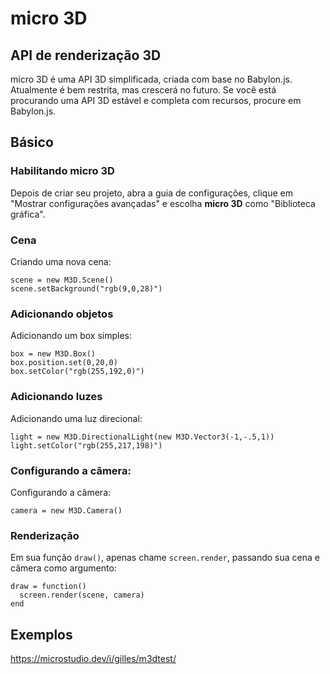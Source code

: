 # micro 3D
## API de renderização 3D

micro 3D é uma API 3D simplificada, criada com base no Babylon.js. Atualmente é bem restrita, mas crescerá no futuro. Se você está procurando uma API 3D estável e completa com recursos, procure em Babylon.js.

## Básico

### Habilitando micro 3D

Depois de criar seu projeto, abra a guia de configurações, clique em "Mostrar configurações avançadas" e escolha **micro 3D** como "Biblioteca gráfica".

### Cena

Criando uma nova cena:

```
scene = new M3D.Scene()
scene.setBackground("rgb(9,0,28)")
```

### Adicionando objetos

Adicionando um box simples:

```
box = new M3D.Box()
box.position.set(0,20,0)
box.setColor("rgb(255,192,0)")
```

### Adicionando luzes

Adicionando uma luz direcional:

```
light = new M3D.DirectionalLight(new M3D.Vector3(-1,-.5,1))
light.setColor("rgb(255,217,198)")
```

### Configurando a câmera:

Configurando a câmera:

```
camera = new M3D.Camera()
```

### Renderização

Em sua função `draw()`, apenas chame `screen.render`, passando sua cena e câmera como argumento:

```
draw = function()
  screen.render(scene, camera)
end
```

## Exemplos

https://microstudio.dev/i/gilles/m3dtest/

